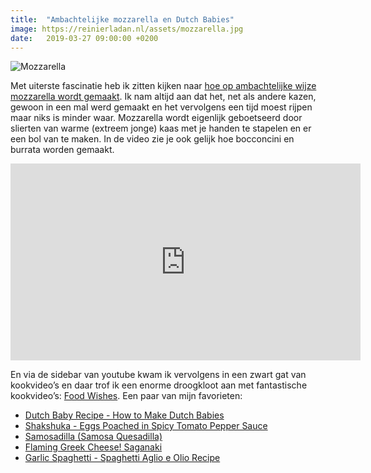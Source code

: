 ```yaml
---
title:  "Ambachtelijke mozzarella en Dutch Babies"
image: https://reinierladan.nl/assets/mozzarella.jpg
date:   2019-03-27 09:00:00 +0200
---
```


![Mozzarella](https://reinierladan.nl/assets/mozzarella.jpg)

Met uiterste fascinatie heb ik zitten kijken naar [hoe op ambachtelijke wijze mozzarella wordt gemaakt](https://www.youtube.com/watch?v=pU_VoyWfLfY). Ik nam altijd aan dat het, net als andere kazen, gewoon in een mal werd gemaakt en het vervolgens een tijd moest rijpen maar niks is minder waar. Mozzarella wordt eigenlijk geboetseerd door slierten van warme (extreem jonge) kaas met je handen te stapelen en er een bol van te maken. In de video zie je ook gelijk hoe bocconcini en burrata worden gemaakt.

<div class="video-container">
	<iframe width="560" height="315" src="https://www.youtube-nocookie.com/embed/pU_VoyWfLfY" frameborder="0" allow="accelerometer; autoplay; encrypted-media; gyroscope; picture-in-picture" allowfullscreen></iframe>
</div>

En via de sidebar van youtube kwam ik vervolgens in een zwart gat van kookvideo’s en daar trof ik een enorme droogkloot aan met fantastische kookvideo’s: [Food Wishes](https://www.youtube.com/channel/UCRIZtPl9nb9RiXc9btSTQNw). Een paar van mijn favorieten:

- [Dutch Baby Recipe - How to Make Dutch Babies](https://www.youtube.com/watch?v=kyxEFj7bgHI&feature=youtu.be)
- [Shakshuka - Eggs Poached in Spicy Tomato Pepper Sauce](https://www.youtube.com/watch?v=ifWWRZSWS18)
- [Samosadilla (Samosa Quesadilla)](https://www.youtube.com/watch?v=RvmHHy6HiXA)
- [Flaming Greek Cheese! Saganaki](https://www.youtube.com/watch?v=ZQJQVKWAFoc)
- [Garlic Spaghetti - Spaghetti Aglio e Olio Recipe](https://www.youtube.com/watch?v=bjmYkPkjnVo)